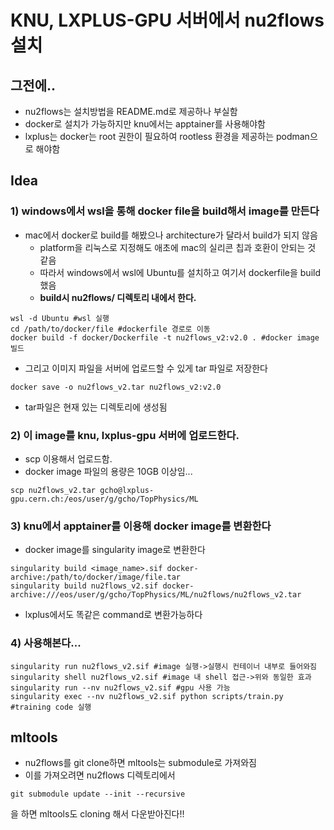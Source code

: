 # KNU, LXPLUS-GPU 서버에서 nu2flows 설치

## 그전에..
- nu2flows는 설치방법을 README.md로 제공하나 부실함
- docker로 설치가 가능하지만 knu에서는 apptainer를 사용해야함
- lxplus는 docker는 root 권한이 필요하여 rootless 환경을 제공하는 podman으로 해야함

## Idea
### 1) windows에서 wsl을 통해 docker file을 build해서 image를 만든다
- mac에서 docker로 build를 해봤으나 architecture가 달라서 build가 되지 않음
    - platform을 리눅스로 지정해도 애초에 mac의 실리콘 칩과 호환이 안되는 것 같음
    - 따라서 windows에서 wsl에 Ubuntu를 설치하고 여기서 dockerfile을 build 했음
    - **build시 nu2flows/ 디렉토리 내에서 한다.**
```
wsl -d Ubuntu #wsl 실행
cd /path/to/docker/file #dockerfile 경로로 이동
docker build -f docker/Dockerfile -t nu2flows_v2:v2.0 . #docker image 빌드
```
- 그리고 이미지 파일을 서버에 업로드할 수 있게 tar 파일로 저장한다
```
docker save -o nu2flows_v2.tar nu2flows_v2:v2.0
```
- tar파일은 현재 있는 디렉토리에 생성됨
### 2) 이 image를 knu, lxplus-gpu 서버에 업로드한다.
- scp 이용해서 업로드함.
- docker image 파일의 용량은 10GB 이상임...
```
scp nu2flows_v2.tar gcho@lxplus-gpu.cern.ch:/eos/user/g/gcho/TopPhysics/ML
```
### 3) knu에서 apptainer를 이용해 docker image를 변환한다
- docker image를 singularity image로 변환한다
```
singularity build <image_name>.sif docker-archive:/path/to/docker/image/file.tar
singularity build nu2flows_v2.sif docker-archive:///eos/user/g/gcho/TopPhysics/ML/nu2flows/nu2flows_v2.tar
```
- lxplus에서도 똑같은 command로 변환가능하다
### 4) 사용해본다...
```
singularity run nu2flows_v2.sif #image 실행->실행시 컨테이너 내부로 들어와짐
singularity shell nu2flows_v2.sif #image 내 shell 접근->위와 동일한 효과
singularity run --nv nu2flows_v2.sif #gpu 사용 가능
singularity exec --nv nu2flows_v2.sif python scripts/train.py #training code 실행
```

## mltools
- nu2flows를 git clone하면 mltools는 submodule로 가져와짐
- 이를 가져오려면 nu2flows 디렉토리에서
```
git submodule update --init --recursive
```
을 하면 mltools도 cloning 해서 다운받아진다!!
